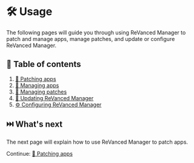# 🛠️ Usage

The following pages will guide you through using ReVanced Manager to patch and manage apps, 
manage patches, and update or configure ReVanced Manager.

## 📖 Table of contents

1. [💉 Patching apps](2_1_patching.md)
2. [🧰 Managing apps](2_2_managing_apps.md)
3. [🧩 Managing patches](2_3_managing_patches.md)
4. [🔄 Updating ReVanced Manager](2_4_updating.md)
5. [⚙️ Configuring ReVanced Manager](2_5_settings.md)

## ⏭️ What's next

The next page will explain how to use ReVanced Manager to patch apps.

Continue: [💉 Patching apps](2_1_patching.md)
